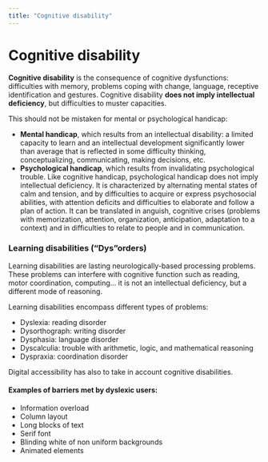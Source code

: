 ```yaml
---
title: "Cognitive disability"
---
```


# Cognitive disability

**Cognitive disability** is the consequence of cognitive dysfunctions: difficulties with memory, problems coping with change, language, receptive identification and gestures. Cognitive disability **does not imply intellectual deficiency**, but difficulties to muster capacities.

This should not be mistaken for mental or psychological handicap:

- **Mental handicap**, which results from an intellectual disability: a limited capacity to learn and an intellectual development significantly lower than average that is reflected in some difficulty thinking, conceptualizing, communicating, making decisions, etc.
- **Psychological handicap**, which results from invalidating psychological trouble. Like cognitive handicap, psychological handicap does not imply intellectual deficiency. It is characterized by alternating mental states of calm and tension, and by difficulties to acquire or express psychosocial abilities, with attention deficits and difficulties to elaborate and follow a plan of action. It can be translated in anguish, cognitive crises (problems with memorization, attention, organization, anticipation, adaptation to a context) and in difficulties to relate to people and in communication.

### Learning disabilities (“Dys”orders)

Learning disabilities are lasting neurologically-based processing problems. These problems can interfere with cognitive function such as reading, motor coordination, computing… it is not an intellectual deficiency, but a different mode of reasoning.

Learning disabilities encompass different types of problems:

- Dyslexia: reading disorder
- Dysorthograph: writing disorder
- Dysphasia: language disorder
- Dyscalculia: trouble with arithmetic, logic, and mathematical reasoning
- Dyspraxia: coordination disorder

Digital accessibility has also to take in account cognitive disabilities. 

#### Examples of barriers met by dyslexic users:

- Information overload
- Column layout
- Long blocks of text
- Serif font
- Blinding white of non uniform backgrounds
- Animated elements
